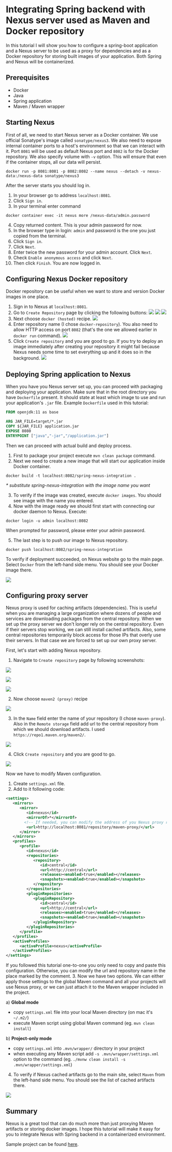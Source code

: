 # Integrating Spring backend with Nexus server used as Maven and Docker repository

In this tutorial I will show you how to configure a spring-boot application and a Nexus server to be used as a proxy for dependencies and as a Docker repository for storing built images of your application. Both Spring and Nexus will be containerized.

## Prerequisites

* Docker
* Java
* Spring application
* Maven / Maven wrapper

## Starting Nexus

First of all, we need to start Nexus server as a Docker container. We use official Sonatype's image called `sonatype/nexus3`. We also need to expose internal container ports to a host's environment so that we can interact with it. Port `8081` will be used as default Nexus port and `8082` is for the Docker repository. We also specify volume with `-v` option. This will ensure that even if the container stops, all our data will persist.

```
docker run -p 8081:8081 -p 8082:8082 --name nexus --detach -v nexus-data:/nexus-data sonatype/nexus3
```

After the server starts you should log in. 
1. In your browser go to address `localhost:8081`. 
2. Click `Sign in`.
3. In your terminal enter command 
```
docker container exec -it nexus more /nexus-data/admin.password
```
4. Copy returned content. This is your admin password for now.
5. In the browser type in login: `admin` and password is the one you just copied from the terminal.
6. Click `Sign in`.
7. Click `Next`.
8. Enter twice the new password for your admin account. Click `Next`. 
9. Check `Enable anonymous access` and click `Next`.
10. Then click `Finish`. You are now logged in.

## Configuring Nexus Docker repository

Docker repository can be useful when we want to store and version Docker images in one place. 

1. Sign in to Nexus at `localhost:8081`.
2. Go to `Create Repository` page by clicking the following buttons:
   ![](resources/nexus-docker-1.png)
   ![](resources/nexus-docker-2.png)
   ![](resources/nexus-docker-3.png)
3. Next choose `docker (hosted)` recipe.
   ![](resources/nexus-docker-4.png)
4. Enter repository name (I chose `docker-repository`). You also need to allow HTTP access on port `8082` (that's the one we allowed earlier in `docker run` command).
   ![](resources/nexus-docker-5.png)
5. Click `Create repository` and you are good to go. If you try to deploy an image immediately after creating your repository it might fail because Nexus needs some time to set everything up and it does so in the background.
   ![](resources/nexus-docker-6.png)

## Deploying Spring application to Nexus

When you have you Nexus server set up, you can proceed with packaging and deploying your application. Make sure that in the root directory you have `Dockerfile` present. It should state at least which image to use and run your application's `.jar` file. Example `Dockerfile` used in this tutorial:
```dockerfile
FROM openjdk:11 as base

ARG JAR_FILE=target/*.jar
COPY ${JAR_FILE} application.jar
EXPOSE 8080
ENTRYPOINT ["java","-jar","/application.jar"]
```

Then we can proceed with actual build and deploy process. 
1. First to package your project execute
`mvn clean package` command. 
2. Next we need to create a new image that will start our application inside Docker container.

```
docker build -t localhost:8082/spring-nexus-integration .
```
*\* substitute spring-nexus-integration with the image name you want*

3. To verify if the image was created, execute `docker images`. You should see image with the name you entered.
4. Now with the image ready we should first start with connecting our docker daemon to Nexus. Execute:
```
docker login -u admin localhost:8082
```
When prompted for password, please enter your admin password.

5. The last step is to push our image to Nexus repository.
```
docker push localhost:8082/spring-nexus-integration  
```

To verify if deployment succeeded, on Nexus website go to the main page. Select `Docker` from the left-hand side menu. You should see your Docker image there.

![](resources/nexus-docker-7.png)

## Configuring proxy server

Nexus proxy is used for caching artifacts (dependencies). This is useful when you are managing a large organization where dozens of people and services are downloading packages from the central repository. When we set up the proxy server we don't longer rely on the central repository. Even if their servers stop working, we can still install cached artifacts. Also, some central repositories temporarily block access for those IPs that overly use their servers. In that case we are forced to set up our own proxy server.

First, let's start with adding Nexus repository.
1. Navigate to `Create repository` page by following screenshots:

![](resources/nexus-docker-1.png)

![](resources/nexus-docker-2.png)

![](resources/nexus-docker-3.png)

2. Now choose `maven2 (proxy)` recipe

![](resources/nexus-docker-8.png)

3. In the `Name` field enter the name of your repository (I chose `maven-proxy`). Also in the `Remote storage` field add url to the central repository from which we should download artifacts. I used `https://repo1.maven.org/maven2/`.

![](resources/nexus-docker-9.png)

4. Click `Create repository` and you are good to go.

![](resources/nexus-docker-10.png)

Now we have to modify Maven configuration.
1. Create `settings.xml` file.
2. Add to it following code:
```xml
<settings>
   <mirrors>
      <mirror>
         <id>nexus</id>
         <mirrorOf>*</mirrorOf>
        <!-- If needed, you can modify the address of you Nexus proxy repository here -->
         <url>http://localhost:8081/repository/maven-proxy/</url>
      </mirror>
   </mirrors>
   <profiles>
      <profile>
         <id>nexus</id>
         <repositories>
            <repository>
               <id>central</id>
               <url>http://central</url>
               <releases><enabled>true</enabled></releases>
               <snapshots><enabled>true</enabled></snapshots>
            </repository>
         </repositories>
         <pluginRepositories>
            <pluginRepository>
               <id>central</id>
               <url>http://central</url>
               <releases><enabled>true</enabled></releases>
               <snapshots><enabled>true</enabled></snapshots>
            </pluginRepository>
         </pluginRepositories>
      </profile>
   </profiles>
   <activeProfiles>
      <activeProfile>nexus</activeProfile>
   </activeProfiles>
</settings>
```
If you followed this tutorial one-to-one you only need to copy and paste this configuration. Otherwise, you can modify the url and repository name in the place marked by the comment.
3. Now we have two options. We can either apply those settings to the global Maven command and all your projects will use Nexus proxy, or we can just attach it to the Maven wrapper included in the project.

   a) **Global mode**
   
   - copy `settings.xml` file into your local Maven directory (on mac it's `~/.m2/`)
   - execute Maven script using global Maven command (eg. `mvn clean install`)

   b) **Project-only mode**

   - copy `settings.xml` into `.mvn/wrapper/` directory in your project
   - when executing any Maven script add `-s .mvn/wrapper/settings.xml` option to the command (eg. `./mvnw clean install -s .mvn/wrapper/settings.xml`)

4. To verify if Nexus cached artifacts go to the main site, select `Maven` from the left-hand side menu. You should see the list of cached artifacts there.

![](resources/nexus-docker-11.png)

## Summary

Nexus is a great tool that can do much more than just proxying Maven artifacts or storing docker images. I hope this tutorial will make it easy for you to integrate Nexus with Spring backend in a containerized environment.

Sample project can be found [here](https://github.com/OlekKapera/spring-nexus-integration).